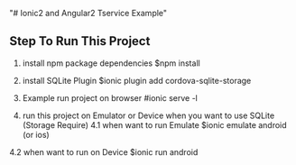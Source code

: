 "# Ionic2 and Angular2 Tservice Example" 
## Step To Run This Project ##
1. install npm package dependencies
$npm install

2. install SQLite Plugin
$ionic plugin add cordova-sqlite-storage

3. Example run project on browser
#ionic serve -l

4. run this project on Emulator or Device when you want to use SQLite (Storage Require)
4.1 when want to run Emulate 
$ionic emulate android (or ios)

4.2 when want to run on Device
$ionic run android
